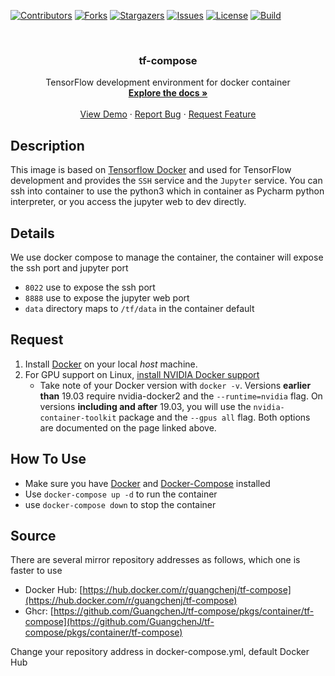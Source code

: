 <div id="top"></div>

<!-- PROJECT SHIELDS -->
[![Contributors][contributors-shield]][contributors-url]
[![Forks][forks-shield]][forks-url]
[![Stargazers][stars-shield]][stars-url]
[![Issues][issues-shield]][issues-url]
[![License][license-shield]][license-url]
[![Build][build-shield]][build-url]


<!-- PROJECT LOGO -->
<br />
<div align="center">
<!--   <a href="https://github.com/GuangchenJ/tf-compose">
    <img src="images/logo.png" alt="Logo" width="80" height="80">
  </a> -->

<h3 align="center">tf-compose</h3>

  <p align="center">
    TensorFlow development environment for docker container
    <br />
    <a href="https://github.com/GuangchenJ/tf-compose"><strong>Explore the docs »</strong></a>
    <br />
    <br />
    <a href="https://github.com/GuangchenJ/tf-compose">View Demo</a>
    ·
    <a href="https://github.com/GuangchenJ/tf-compose/issues">Report Bug</a>
    ·
    <a href="https://github.com/GuangchenJ/tf-compose/issues">Request Feature</a>
  </p>
</div>

## Description

This image is based on [Tensorflow Docker](https://www.tensorflow.org/install/docker) and used for TensorFlow development and provides the `SSH` service and the `Jupyter` service. You can ssh into container to use the python3 which in container as Pycharm python interpreter, or you access the jupyter web to dev directly.

## Details

We use docker compose to manage the container, the container will expose the ssh port and jupyter port

- `8022` use to expose the ssh port
- `8888` use to expose the jupyter web port
- `data` directory maps to `/tf/data` in the container default

## Request

1. Install [Docker](https://docs.docker.com/get-docker/) on your local *host* machine.
2. For GPU support on Linux, [install NVIDIA Docker support]()
    - Take note of your Docker version with `docker -v`. Versions **earlier than** 19.03 require nvidia-docker2 and the `--runtime=nvidia` flag. On versions **including and after** 19.03, you will use the `nvidia-container-toolkit` package and the `--gpus all` flag. Both options are documented on the page linked above.

## How To Use

- Make sure you have [Docker](https://www.docker.com/get-started) and [Docker-Compose](https://docs.docker.com/compose/) installed
- Use `docker-compose up -d` to run the container
- use `docker-compose down` to stop the container

## Source

There are several mirror repository addresses as follows, which one is faster to use

- Docker Hub: [https://hub.docker.com/r/guangchenj/tf-compose](https://hub.docker.com/r/guangchenj/tf-compose)
- Ghcr: [https://github.com/GuangchenJ/tf-compose/pkgs/container/tf-compose](https://github.com/GuangchenJ/tf-compose/pkgs/container/tf-compose)

Change your repository address in docker-compose.yml, default Docker Hub

<!-- MARKDOWN LINKS & IMAGES -->
<!-- https://www.markdownguide.org/basic-syntax/#reference-style-links -->
[contributors-shield]: https://img.shields.io/github/contributors/GuangchenJ/tf-compose.svg?style=for-the-badge
[contributors-url]: https://github.com/GuangchenJ/tf-compose/graphs/contributors
[forks-shield]: https://img.shields.io/github/forks/GuangchenJ/tf-compose.svg?style=for-the-badge
[forks-url]: https://github.com/GuangchenJ/tf-compose/network/members
[stars-shield]: https://img.shields.io/github/stars/GuangchenJ/tf-compose.svg?style=for-the-badge
[stars-url]: https://github.com/GuangchenJ/tf-compose/stargazers
[issues-shield]: https://img.shields.io/github/issues/GuangchenJ/tf-compose.svg?style=for-the-badge
[issues-url]: https://github.com/GuangchenJ/tf-compose/issues
[license-shield]: https://img.shields.io/github/license/GuangchenJ/tf-compose.svg?style=for-the-badge
[license-url]: https://github.com/GuangchenJ/tf-compose/blob/master/LICENSE
[build-shield]: https://img.shields.io/github/workflow/status/GuangchenJ/tf-compose/Docker%20Deploy?style=for-the-badge
[build-url]: https://github.com/GuangchenJ/tf-compose/actions/workflows/docker-publish.yml
